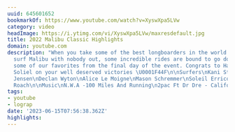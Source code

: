 ```yaml
---
uuid: 645601652
bookmarkOf: https://www.youtube.com/watch?v=XyswXpa5LVw
category: video
headImage: https://i.ytimg.com/vi/XyswXpa5LVw/maxresdefault.jpg
title: 2022 Malibu Classic Highlights
domain: youtube.com
description: "When you take some of the best longboarders in the world and let them
  surf Malibu with nobody out, some incredible rides are bound to go down. These were
  some of our favorites from the final day of the event. Congrats to Harrison and
  Soliel on your well deserved victories \U0001F44F\n\nSurfers\nKani Stewart\nTaylor
  Jensen\nDeclan Wyton\nAlice Le Moigne\nMason Schremmer\nSoleil Errico\nHarrison
  Roach\n\nMusic\nN.W.A -100 Miles And Running\n2pac Ft Dr Dre - California Love"
tags:
- youtube
- lograp
date: '2023-06-15T07:56:38.362Z'
highlights: 
---
```



